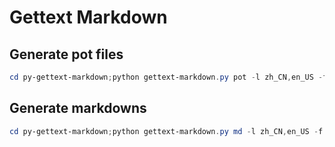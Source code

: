 # Gettext Markdown


## Generate pot files
```powershell
cd py-gettext-markdown;python gettext-markdown.py pot -l zh_CN,en_US -f ../doc -c true;cd ../;
```

## Generate markdowns
```powershell
cd py-gettext-markdown;python gettext-markdown.py md -l zh_CN,en_US -f ../doc -c true;cd ../;
```

